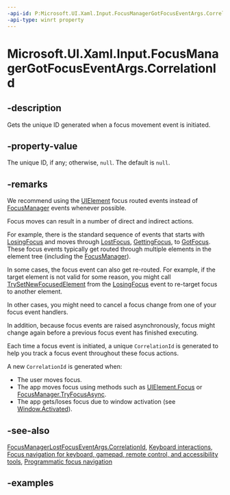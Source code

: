 ```yaml
---
-api-id: P:Microsoft.UI.Xaml.Input.FocusManagerGotFocusEventArgs.CorrelationId
-api-type: winrt property
---
```


<!-- Property syntax.
public Guid CorrelationId { get; }
-->

# Microsoft.UI.Xaml.Input.FocusManagerGotFocusEventArgs.CorrelationId

## -description

Gets the unique ID generated when a focus movement event is initiated.

## -property-value

The unique ID, if any; otherwise, `null`. The default is `null`.

## -remarks

We recommend using the [UIElement](../microsoft.ui.xaml/uielement.md) focus routed events instead of [FocusManager](focusmanager.md) events whenever possible.

Focus moves can result in a number of direct and indirect actions.

For example, there is the standard sequence of events that starts with [LosingFocus](../microsoft.ui.xaml/uielement_losingfocus.md) and moves through [LostFocus](../microsoft.ui.xaml/uielement_lostfocus.md), [GettingFocus](../microsoft.ui.xaml/uielement_gettingfocus.md), to [GotFocus](../microsoft.ui.xaml/uielement_gotfocus.md). These focus events typically get routed through multiple elements in the element tree (including the [FocusManager](focusmanager.md)).

In some cases, the focus event can also get re-routed. For example, if the target element is not valid for some reason, you might call [TrySetNewFocusedElement](losingfocuseventargs_trysetnewfocusedelement_1195990427.md) from the [LosingFocus](../microsoft.ui.xaml/uielement_losingfocus.md) event to re-target focus to another element.

In other cases, you might need to cancel a focus change from one of your focus event handlers.

In addition, because focus events are raised asynchronously, focus might change again before a previous focus event has finished executing.

Each time a focus event is initiated, a unique `CorrelationId` is generated to help you track a focus event throughout these focus actions.

A new `CorrelationId` is generated when:

- The user moves focus.
- The app moves focus using methods such as [UIElement.Focus](../microsoft.ui.xaml/uielement_focus_1914077590.md) or [FocusManager.TryFocusAsync](focusmanager_tryfocusasync_238985746.md).
- The app gets/loses focus due to window activation (see [Window.Activated](../microsoft.ui.xaml/window_activated.md)).

## -see-also

[FocusManagerLostFocusEventArgs.CorrelationId](focusmanagerlostfocuseventargs_correlationid.md), [Keyboard interactions](/windows/apps/design/input/keyboard-interactions), [Focus navigation for keyboard, gamepad, remote control, and accessibility tools](/windows/apps/design/input/focus-navigation), [Programmatic focus navigation](/windows/apps/design/input/focus-navigation-programmatic)

## -examples
